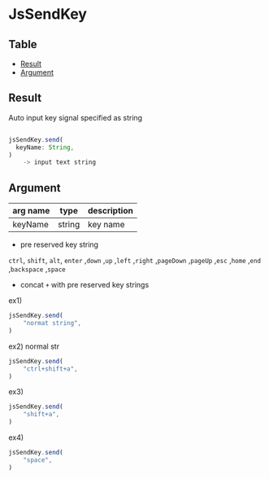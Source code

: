 
# JsSendKey


Table
-----------------

* [Result](#result)
* [Argument](#argument)


## Result

Auto input key signal specified as string 


```js.js

jsSendKey.send(
  keyName: String,
)
	-> input text string

```

## Argument

| arg name | type | description |
| -------- | -------- | -------- |
| keyName | string | key name |


- pre reserved key string

`ctrl`, `shift`, `alt`, `enter` ,`down` ,`up` ,`left` ,`right` ,`pageDown` ,`pageUp` ,`esc` ,`home` ,`end` ,`backspace` ,`space`

- concat `+` with pre reserved key strings


ex1) 

```js.js
jsSendKey.send(
    "normat string",
)
```



ex2) normal str

```js.js
jsSendKey.send(
    "ctrl+shift+a",
)
```

ex3) 

```js.js
jsSendKey.send(
    "shift+a",
)
```

ex4)
```js.js
jsSendKey.send(
    "space",
)
```

